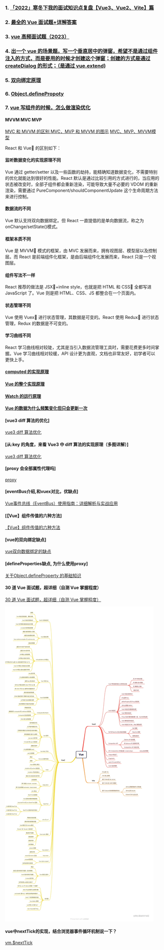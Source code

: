 ### 1. [「2022」寒冬下我的面试知识点复盘【Vue3、Vue2、Vite】篇](https://juejin.cn/post/7166446028266733581)

### 2. [最全的 Vue 面试题+详解答案](https://www.cnblogs.com/wenshaochang123/p/14888494.html)

### 3. [vue 高频面试题（2023）](https://blog.csdn.net/jiang7701037/article/details/134700415)

### 4. [出一个 vue 的场景题，写一个垂直居中的弹窗，希望不是通过组件注入的方式，而是要用的时候才创建这个弹窗；创建的方式是通过 createDialog 的形式；（是通过 vue.extend)](https://blog.csdn.net/qq_63358859/article/details/125442312)

### 5. [双向绑定原理](https://blog.csdn.net/qq_63358859/article/details/125442312)

### 6. [Object.definePropoty](https://blog.csdn.net/qq_63358859/article/details/125442312)

### 7. [vue 写组件的时候，怎么做渲染优化](https://www.baidu.com/s?ie=utf-8&f=8&rsv_bp=1&tn=baidu&wd=vue%E5%86%99%E7%BB%84%E4%BB%B6%E7%9A%84%E6%97%B6%E5%80%99%EF%BC%8C%E6%80%8E%E4%B9%88%E5%81%9A%E6%B8%B2%E6%9F%93%E4%BC%98%E5%8C%96&oq=%25E5%2586%2599%25E7%25BB%2584%25E4%25BB%25B6%25E7%259A%2584%25E6%2597%25B6%25E5%2580%2599%252C%25E6%2580%258E%25E4%25B9%2588%25E5%2581%259A%25E6%25B8%25B2%25E6%259F%2593%25E4%25BC%2598%25E5%258C%2596&rsv_pq=e377bb1f00045885&rsv_t=ffd154hYY%2FPMeaEyBjfUKIYuA0FNUFWtvno0vh37QlucPYoG9qtwujWNyPY&rqlang=cn&rsv_dl=tb&rsv_enter=1&rsv_btype=t&inputT=540&rsv_sug3=9&rsv_sug1=7&rsv_sug7=100&rsv_sug2=0&rsv_sug4=1292)

####  MVVM MVC MVP
[MVC 和 MVVM 的区别 ](https://www.cnblogs.com/luckest/p/16917400.html)
[MVC，MVP 和 MVVM 的图示](https://www.ruanyifeng.com/blog/2015/02/mvcmvp_mvvm.html)
[MVC、MVP、MVVM模型](https://www.cnblogs.com/keyng/p/12920183.html)

React 和 Vue 的区别如下：

#### 监听数据变化的实现原理不同

Vue 通过 getter/setter 以及一些函数的劫持，能精确知道数据变化，不需要特别的优化就能达到很好的性能。React 默认是通过比较引用的方式进行的，当应用的状态被改变时，全部子组件都会重新渲染，可能导致大量不必要的 VDOM 的重新渲染，需要通过 PureComponent/shouldComponentUpdate 这个生命周期方法来进行控制。

#### 数据流的不同

Vue 默认支持双向数据绑定。但 React 一直提倡的是单向数据流，称之为 onChange/setState()模式。

#### 框架本质不同

Vue 是 MVVM 模式的框架，由 MVC 发展而来，拥有视图层、模型层以及控制层。而 React 是前端组件化框架，是由后端组件化发展而来，React 只是一个视图层。

#### 组件写法不一样

React 推荐的做法是 JSX+inline style，也就是把 HTML 和 CSS 全都写进 JavaScript 了。Vue 则是把 HTML、CSS、JS 都整合在一个页面内。

#### 状态管理不同

Vue 使用 Vuex 进行状态管理，其数据是可变的。React 使用 Redux 进行状态管理，Redux 的数据是不可变的。

#### 学习曲线不同

React 学习曲线相对较陡，尤其是当引入数据流管理工具时，需要花费更多时间掌握。Vue 学习曲线相对较缓，API 设计更为直观，文档也非常友好，初学者可以更快上手。

#### [computed 的实现原理 ](https://weread.qq.com/web/reader/c5c32170813ab7177g0181aekd3d322001ad3d9446802347?)

#### [Vue 的整个实现原理](Vue的整个实现原理)

#### [Watch 的运行原理](https://weread.qq.com/web/reader/c5c32170813ab7177g0181aekd3d322001ad3d9446802347?)

#### [Vue 的数据为什么频繁变化但只会更新一次](https://blog.51cto.com/u_10887428/5148470)

#### [vue3 diff 算法的优化]

[vue3 diff 算法优化](https://blog.51cto.com/u_10887428/5148470)

#### [从:key 的角度，来看 Vue3 中 diff 算法的实现原理（多图详解）]

[vue3 diff 算法优化](https://blog.csdn.net/weixin_46163658/article/details/122563297)

#### [proxy 会全部属性代理吗]
[proxy](https://es6.ruanyifeng.com/#docs/proxy)

#### [eventBus介绍,和vuex对比，优缺点]
[Vue事件总线（EventBus）使用指南：详细解析与实战应用](https://blog.csdn.net/shanghai597/article/details/130965196)

#### [【Vue】组件传值的六种方法]
[【Vue】组件传值的六种方法](https://www.cnblogs.com/liliuyu/p/13590853.html)

#### [vue的双向绑定缺点]
[vue双向数据绑定的缺点](https://localsite.baidu.com/okam/pages/article/index?articleId=20116233&ucid=n1DvP1c3nHf&categoryLv1=%E6%95%99%E8%82%B2%E5%9F%B9%E8%AE%AD&ch=54&srcid=10004)

#### [defineProperties缺点, 为什么使用proxy]
[关于Object.defineProperty 的基础知识](https://www.cnblogs.com/zjjDaily/p/11227623.html)

#### 30 道 Vue 面试题，超详细（自测 Vue 掌握程度）
[30 道 Vue 面试题，超详细（自测 Vue 掌握程度）](https://zhuanlan.zhihu.com/p/644543319)

![Alt text](image.png)

#### vue中nextTick的实现，结合浏览器事件循环机制说一下？
[vm.$nextTick](https://weread.qq.com/web/reader/f8632810723f0231f86d9aakb6d32b90216b6d767d2f0dc?)